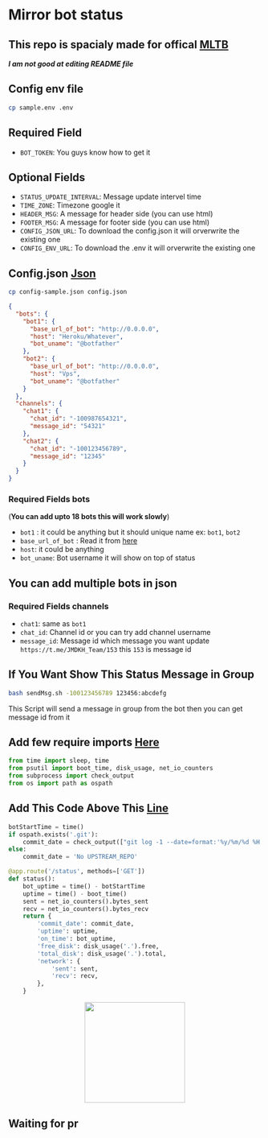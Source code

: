 # Mirror bot status

## This repo is spacialy made for offical [MLTB](https://github.com/anasty17/mirror-leech-telegram-bot)

**_I am not good at editing README file_**

## Config env file

```bash
cp sample.env .env
```

## Required Field

- `BOT_TOKEN`: You guys know how to get it

## Optional Fields

- `STATUS_UPDATE_INTERVAL`: Message update intervel time
- `TIME_ZONE`: Timezone google it
- `HEADER_MSG`: A message for header side (you can use html)
- `FOOTER_MSG`: A message for footer side (you can use html)
- `CONFIG_JSON_URL`: To download the config.json it will orverwrite the existing one
- `CONFIG_ENV_URL`: To download the .env it will orverwrite the existing one

## Config.json [Json](https://www.w3schools.com/whatis/whatis_json.asp)

```bash
cp config-sample.json config.json
```

```json
{
  "bots": {
    "bot1": {
      "base_url_of_bot": "http://0.0.0.0",
      "host": "Heroku/Whatever",
      "bot_uname": "@botfather"
    },
    "bot2": {
      "base_url_of_bot": "http://0.0.0.0",
      "host": "Vps",
      "bot_uname": "@botfather"
    }
  },
  "channels": {
    "chat1": {
      "chat_id": "-100987654321",
      "message_id": "54321"
    },
    "chat2": {
      "chat_id": "-100123456789",
      "message_id": "12345"
    }
  }
}
```

### Required Fields bots

(**You can add upto 18 bots this will work slowly**)

- `bot1` : it could be anything but it should unique name ex: `bot1`, `bot2`
- `base_url_of_bot` : Read it from [here](https://github.com/anasty17/mirror-leech-telegram-bot#qbittorrent-1)
- `host`: it could be anything
- `bot_uname`: Bot username it will show on top of status

## You can add multiple bots in json

### Required Fields channels

- `chat1`: same as `bot1`
- `chat_id`: Channel id or you can try add channel username
- `message_id`: Message id which message you want update `https://t.me/JMDKH_Team/153` this `153` is message id

## If You Want Show This Status Message in Group

```bash
bash sendMsg.sh -100123456789 123456:abcdefg
```

This Script will send a message in group from the bot then you can get message id from it

## Add few require imports [Here](https://github.com/anasty17/mirror-leech-telegram-bot/blob/master/web/wserver.py#L2)

```python
from time import sleep, time
from psutil import boot_time, disk_usage, net_io_counters
from subprocess import check_output
from os import path as ospath
```

## Add This Code Above This [Line](https://github.com/anasty17/mirror-leech-telegram-bot/blob/master/web/wserver.py#L775)

```python
botStartTime = time()
if ospath.exists('.git'):
    commit_date = check_output(["git log -1 --date=format:'%y/%m/%d %H:%M' --pretty=format:'%cd'"], shell=True).decode()
else:
    commit_date = 'No UPSTREAM_REPO'

@app.route('/status', methods=['GET'])
def status():
    bot_uptime = time() - botStartTime
    uptime = time() - boot_time()
    sent = net_io_counters().bytes_sent
    recv = net_io_counters().bytes_recv
    return {
        'commit_date': commit_date,
        'uptime': uptime,
        'on_time': bot_uptime,
        'free_disk': disk_usage('.').free,
        'total_disk': disk_usage('.').total,
        'network': {
            'sent': sent,
            'recv': recv,
        },
    }
```

<p align="center"><a href="https://heroku.com/deploy?template=https://github.com/atmosgdrive/mirror-bot-status"><img src="https://img.shields.io/badge/Deploy%20To%20Heroku-blueviolet?style=for-the-badge&logo=heroku" width="200""/></a></p>

## Waiting for pr
